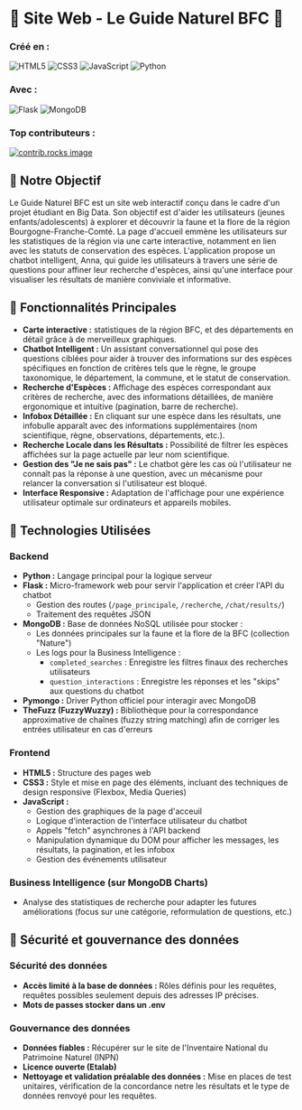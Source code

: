 # 🌳 Site Web - Le Guide Naturel BFC 🌳


### Créé en :
![HTML5](https://img.shields.io/badge/html5-%23E34F26.svg?style=for-the-badge&logo=html5&logoColor=white)
![CSS3](https://img.shields.io/badge/css3-%231572B6.svg?style=for-the-badge&logo=css3&logoColor=white)
![JavaScript](https://img.shields.io/badge/javascript-%23323330.svg?style=for-the-badge&logo=javascript&logoColor=%23F7DF1E)
![Python](https://img.shields.io/badge/python-3670A0?style=for-the-badge&logo=python&logoColor=ffdd54)

### Avec :
![Flask](https://img.shields.io/badge/Flask-000?style=for-the-badge&logo=flask&logoColor=fff)
![MongoDB](https://img.shields.io/badge/MongoDB-%234ea94b.svg?style=for-the-badge&logo=mongodb&logoColor=white)

### Top contributeurs :
<a href="https://github.com/maevarmmj/guide_naturel_bfc/graphs/contributors">
    <img src="https://contrib.rocks/image?repo=maevarmmj/guide_naturel_bfc" alt="contrib.rocks image" />
</a>



## 🌿 Notre Objectif

Le Guide Naturel BFC est un site web interactif conçu dans le cadre d'un projet étudiant en Big Data. Son objectif est d'aider les utilisateurs (jeunes enfants/adolescents) à explorer et découvrir la faune et la flore de la région Bourgogne-Franche-Comté. La page d'accueil emmène les utilisateurs sur les statistiques de la région via une carte interactive, notamment en lien avec les statuts de conservation des espèces. L'application propose un chatbot intelligent, Anna, qui guide les utilisateurs à travers une série de questions pour affiner leur recherche d'espèces, ainsi qu'une interface pour visualiser les résultats de manière conviviale et informative. 


## 🌿 Fonctionnalités Principales

*   **Carte interactive :** statistiques de la région BFC, et des départements en détail grâce à de merveilleux graphiques.
*   **Chatbot Intelligent :** Un assistant conversationnel qui pose des questions ciblées pour aider à trouver des informations sur des espèces spécifiques en fonction de critères tels que le règne, le groupe taxonomique, le département, la commune, et le statut de conservation.
*   **Recherche d'Espèces :** Affichage des espèces correspondant aux critères de recherche, avec des informations détaillées, de manière ergonomique et intuitive (pagination, barre de recherche).
*   **Infobox Détaillée :** En cliquant sur une espèce dans les résultats, une infobulle apparaît avec des informations supplémentaires (nom scientifique, règne, observations, départements, etc.).
*   **Recherche Locale dans les Résultats :** Possibilité de filtrer les espèces affichées sur la page actuelle par leur nom scientifique.
*   **Gestion des "Je ne sais pas" :** Le chatbot gère les cas où l'utilisateur ne connaît pas la réponse à une question, avec un mécanisme pour relancer la conversation si l'utilisateur est bloqué.
*   **Interface Responsive :** Adaptation de l'affichage pour une expérience utilisateur optimale sur ordinateurs et appareils mobiles.

## 🌿 Technologies Utilisées

### Backend
*   **Python :** Langage principal pour la logique serveur
*   **Flask :** Micro-framework web pour servir l'application et créer l'API du chatbot
    *   Gestion des routes (`/page_principale`, `/recherche`, `/chat/results/`)
    *   Traitement des requêtes JSON
*   **MongoDB :** Base de données NoSQL utilisée pour stocker :
    *   Les données principales sur la faune et la flore de la BFC (collection "Nature")
    *   Les logs pour la Business Intelligence :
        *   `completed_searches` : Enregistre les filtres finaux des recherches utilisateurs
        *   `question_interactions` : Enregistre les réponses et les "skips" aux questions du chatbot
*   **Pymongo :** Driver Python officiel pour interagir avec MongoDB
*   **TheFuzz (FuzzyWuzzy) :** Bibliothèque pour la correspondance approximative de chaînes (fuzzy string matching) afin de corriger les entrées utilisateur en cas d'erreurs

### Frontend
*   **HTML5 :** Structure des pages web
*   **CSS3 :** Style et mise en page des éléments, incluant des techniques de design responsive (Flexbox, Media Queries)
*   **JavaScript :**
    *   Gestion des graphiques de la page d'acceuil
    *   Logique d'interaction de l'interface utilisateur du chatbot
    *   Appels "fetch" asynchrones à l'API backend
    *   Manipulation dynamique du DOM pour afficher les messages, les résultats, la pagination, et les infobox
    *   Gestion des événements utilisateur

### Business Intelligence (sur MongoDB Charts)
*   Analyse des statistiques de recherche pour adapter les futures améliorations (focus sur une catégorie, reformulation de questions, etc.)

## 🌿 Sécurité et gouvernance des données

### Sécurité des données

* **Accès limité à la base de données :** Rôles définis pour les requêtes, requêtes possibles seulement depuis des adresses IP précises.
* **Mots de passes stocker dans un .env**

### Gouvernance des données

* **Données fiables :** Récupérer sur le site de l'Inventaire National du Patrimoine Naturel (INPN)
* **Licence ouverte (Etalab)**
* **Nettoyage et validation préalable des données :** Mise en places de test unitaires, vérification de la concordance netre les résultats et le type de données renvoyé pour les requêtes.

